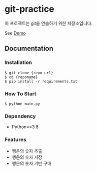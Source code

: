 # git-practice

이 프로젝트는 git을 연습하기 위한 저장소입니다.

See [Demo](https://www.google.com/)

## Documentation

### Installation

```shell
$ git clone {repo url}
$ cd {reponame}
$ pip install -r requirements.txt
```

### How To Start

```shell
$ python main.py
```

### Dependency

- Python==3.8

### Features

- 행운의 숫자 추출
- 행운의 숫자 저장
- 행운의 숫자 기반 구매



